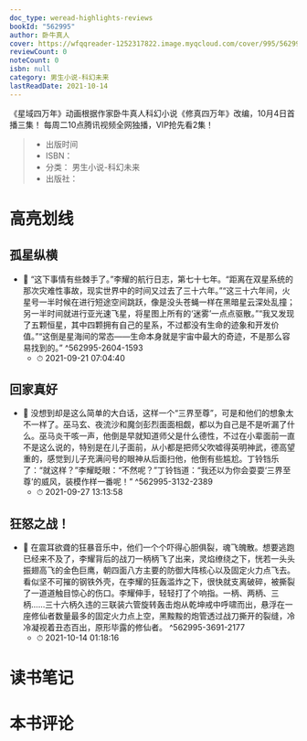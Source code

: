 ```yaml
---
doc_type: weread-highlights-reviews
bookId: "562995"
author: 卧牛真人
cover: https://wfqqreader-1252317822.image.myqcloud.com/cover/995/562995/t7_562995.jpg
reviewCount: 0
noteCount: 0
isbn: null
category: 男生小说-科幻未来
lastReadDate: 2021-10-14
---
```


《星域四万年》动画根据作家卧牛真人科幻小说《修真四万年》改编，10月4日首播三集！ 每周二10点腾讯视频全网独播，VIP抢先看2集！
> - 出版时间 
> - ISBN： 
> - 分类： 男生小说-科幻未来
> - 出版社： 

# 高亮划线

## 孤星纵横


- 📌 “这下事情有些棘手了。”李耀的航行日志，第七十七年。“距离在双星系统的那次灾难性事故，现实世界中的时间又过去了三十六年。”“这三十六年间，火星号一半时候在进行短途空间跳跃，像是没头苍蝇一样在黑暗星云深处乱撞；另一半时间就进行亚光速飞星，将星图上所有的‘迷雾’一点点驱散。”“我又发现了五颗恒星，其中四颗拥有自己的星系，不过都没有生命的迹象和开发价值。”“这倒是星海间的常态——生命本身就是宇宙中最大的奇迹，不是那么容易找到的。” ^562995-2604-1593
    - ⏱ 2021-09-21 07:04:40 
## 回家真好


- 📌 没想到却是这么简单的大白话，这样一个“三界至尊”，可是和他们的想象太不一样了。巫马玄、夜流沙和魔剑彭烈面面相觑，都以为自己是不是听漏了什么。巫马炎干咳一声，他倒是早就知道师父是什么德性，不过在小辈面前一直不是这么说的，特别是在儿子面前，从小都是把师父吹嘘得英明神武，德高望重的，感觉到儿子充满问号的眼神从后面扫他，他倒有些尴尬。丁铃铛乐了：“就这样？”李耀眨眼：“不然呢？”丁铃铛道：“我还以为你会耍耍‘三界至尊’的威风，装模作样一番呢！” ^562995-3132-2389
    - ⏱ 2021-09-27 13:13:58 
## 狂怒之战！


- 📌 在震耳欲聋的狂暴音乐中，他们一个个吓得心胆俱裂，魂飞魄散。想要逃跑已经来不及了，李耀背后的战刀一柄柄飞了出来，灵焰缭绕之下，恍若一头头振翅高飞的金色巨鹰，朝四面八方主要的防御大阵核心以及固定火力点飞去。看似坚不可摧的钢铁外壳，在李耀的狂轰滥炸之下，很快就支离破碎，被撕裂了一道道触目惊心的伤口。李耀伸手，轻轻打了个响指。一柄、两柄、三柄……三十六柄久违的三联装六管旋转轰击炮从乾坤戒中呼啸而出，悬浮在一座修仙者数量最多的固定火力点上空，黑黢黢的炮管透过战刀撕开的裂缝，冷冷凝视着丑态百出，原形毕露的修仙者。 ^562995-3691-2177
    - ⏱ 2021-10-14 01:18:16 
# 读书笔记

# 本书评论
